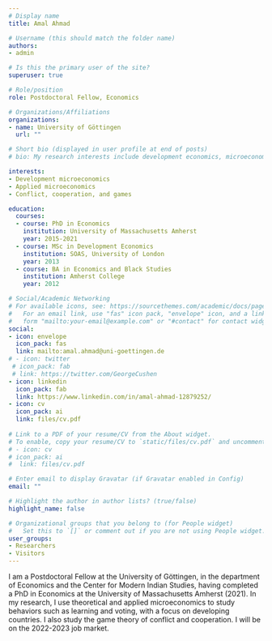 ```yaml
---
# Display name
title: Amal Ahmad

# Username (this should match the folder name)
authors:
- admin

# Is this the primary user of the site?
superuser: true

# Role/position
role: Postdoctoral Fellow, Economics

# Organizations/Affiliations
organizations:
- name: University of Göttingen
  url: ""

# Short bio (displayed in user profile at end of posts)
# bio: My research interests include development economics, microeconomics, and conflict studies.

interests:
- Development microeconomics
- Applied microeconomics
- Conflict, cooperation, and games

education:
  courses:
  - course: PhD in Economics
    institution: University of Massachusetts Amherst
    year: 2015-2021
  - course: MSc in Development Economics
    institution: SOAS, University of London
    year: 2013
  - course: BA in Economics and Black Studies
    institution: Amherst College
    year: 2012

# Social/Academic Networking
# For available icons, see: https://sourcethemes.com/academic/docs/page-builder/#icons
#   For an email link, use "fas" icon pack, "envelope" icon, and a link in the
#   form "mailto:your-email@example.com" or "#contact" for contact widget.
social:
- icon: envelope
  icon_pack: fas
  link: mailto:amal.ahmad@uni-goettingen.de
# - icon: twitter
 # icon_pack: fab
 # link: https://twitter.com/GeorgeCushen
- icon: linkedin
  icon_pack: fab
  link: https://www.linkedin.com/in/amal-ahmad-12879252/
- icon: cv
  icon_pack: ai
  link: files/cv.pdf
  
# Link to a PDF of your resume/CV from the About widget.
# To enable, copy your resume/CV to `static/files/cv.pdf` and uncomment the lines below.
# - icon: cv
# icon_pack: ai
#  link: files/cv.pdf

# Enter email to display Gravatar (if Gravatar enabled in Config)
email: ""

# Highlight the author in author lists? (true/false)
highlight_name: false

# Organizational groups that you belong to (for People widget)
#   Set this to `[]` or comment out if you are not using People widget.
user_groups:
- Researchers
- Visitors
---
```


I am a Postdoctoral Fellow at the University of Göttingen, in the department of Economics and the Center for Modern Indian Studies, having completed a PhD in Economics at the University of Massachusetts Amherst (2021). In my research, I use theoretical and applied microeconomics to study behaviors such as learning and voting, with a focus on developing countries. I also study the game theory of conflict and cooperation. I will be on the 2022-2023 job market. 

